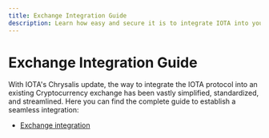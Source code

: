 ```yaml
---
title: Exchange Integration Guide
description: Learn how easy and secure it is to integrate IOTA into your Exchange.
---
```


# Exchange Integration Guide

With IOTA's Chrysalis update, the way to integrate the IOTA protocol into an existing Cryptocurrency exchange has been vastly simplified, standardized, and streamlined.
Here you can find the complete guide to establish a seamless integration:

- [Exchange integration](/chrysalis-docs/guides/exchange_guide)
